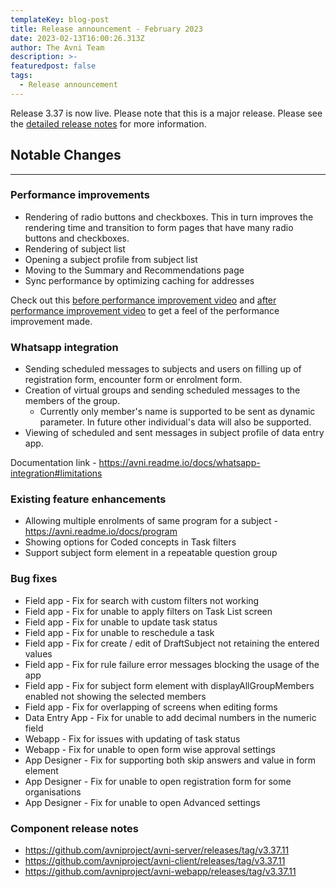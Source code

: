 ```yaml
---
templateKey: blog-post
title: Release announcement - February 2023
date: 2023-02-13T16:00:26.313Z
author: The Avni Team
description: >-
featuredpost: false
tags:
  - Release announcement 
---
```


Release 3.37 is now live. Please note that this is a major release. Please see the [detailed release notes](https://github.com/avniproject/avni-product/releases/tag/v3.37.11) for more information.

## Notable Changes
---------------------------------------------------------------------------

### Performance improvements
- Rendering of radio buttons and checkboxes. This in turn improves the rendering time and transition to form pages that have many radio buttons and checkboxes.
- Rendering of subject list
- Opening a subject profile from subject list
- Moving to the Summary and Recommendations page
- Sync performance by optimizing caching for addresses

Check out this [before performance improvement video](https://drive.google.com/file/d/1ROqesiF_X4RgJ2DMmBq-UQZVVwAjKYtt/view?usp=share_link) and [after performance improvement video](https://drive.google.com/file/d/1aXSQ8fQOifRMB3O22ms6Oa68-CiBA0yV/view?usp=share_link) to get a feel of the performance improvement made.

### Whatsapp integration
- Sending scheduled messages to subjects and users on filling up of registration form, encounter form or enrolment form.
- Creation of virtual groups and sending scheduled messages to the members of the group.
  - Currently only member's name is supported to be sent as dynamic parameter. In future other individual's data will also be supported.
- Viewing of scheduled and sent messages in subject profile of data entry app.

Documentation link - https://avni.readme.io/docs/whatsapp-integration#limitations

### Existing feature enhancements
- Allowing multiple enrolments of same program for a subject - https://avni.readme.io/docs/program 
- Showing options for Coded concepts in Task filters
- Support subject form element in a repeatable question group

### Bug fixes
- Field app - Fix for search with custom filters not working
- Field app - Fix for unable to apply filters on Task List screen
- Field app - Fix for unable to update task status
- Field app - Fix for unable to reschedule a task
- Field app - Fix for create / edit of DraftSubject not retaining the entered values
- Field app - Fix for rule failure error messages blocking the usage of the app
- Field app - Fix for subject form element with displayAllGroupMembers enabled not showing the selected members
- Field app - Fix for overlapping of screens when editing forms
- Data Entry App - Fix for unable to add decimal numbers in the numeric field
- Webapp - Fix for issues with updating of task status
- Webapp - Fix for unable to open form wise approval settings
- App Designer - Fix for supporting both skip answers and value in form element
- App Designer - Fix for unable to open registration form for some organisations
- App Designer - Fix for unable to open Advanced settings


### Component release notes
- https://github.com/avniproject/avni-server/releases/tag/v3.37.11
- https://github.com/avniproject/avni-client/releases/tag/v3.37.11
- https://github.com/avniproject/avni-webapp/releases/tag/v3.37.11